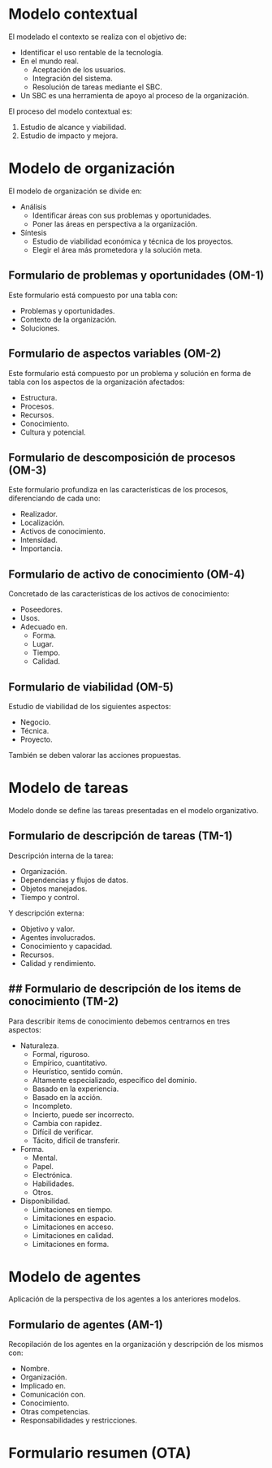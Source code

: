 # Modelo contextual
El modelado el contexto se realiza con el objetivo de:
- Identificar el uso rentable de la tecnología.
- En el mundo real.
	- Aceptación de los usuarios.
	- Integración del sistema.
	- Resolución de tareas mediante el SBC.
- Un SBC es una herramienta de apoyo al proceso de la organización.

El proceso del modelo contextual es:
1. Estudio de alcance y viabilidad.
2. Estudio de impacto y mejora.

# Modelo de organización
El modelo de organización se divide en:
- Análisis
	- Identificar áreas con sus problemas y oportunidades.
	- Poner las áreas en perspectiva a la organización.
- Síntesis
	- Estudio de viabilidad económica y técnica de los proyectos.
	- Elegir el área más prometedora y la solución meta.

## Formulario de problemas y oportunidades (OM-1)
Este formulario está compuesto por una tabla con:
- Problemas y oportunidades.
- Contexto de la organización.
- Soluciones.

## Formulario de aspectos variables (OM-2)
Este formulario está compuesto por un problema y solución en forma de tabla con los aspectos de la organización afectados:
- Estructura.
- Procesos.
- Recursos.
- Conocimiento.
- Cultura y potencial.

## Formulario de descomposición de procesos (OM-3)
Este formulario profundiza en las características de los procesos, diferenciando de cada uno:
- Realizador.
- Localización.
- Activos de conocimiento.
- Intensidad.
- Importancia.

## Formulario de activo de conocimiento (OM-4)
Concretado de las características de los activos de conocimiento:
- Poseedores.
- Usos.
- Adecuado en.
	- Forma.
	- Lugar.
	- Tiempo.
	- Calidad.

## Formulario de viabilidad (OM-5)
Estudio de viabilidad de los siguientes aspectos:
- Negocio.
- Técnica.
- Proyecto.

También se deben valorar las acciones propuestas.
# Modelo de tareas
Modelo donde se define las tareas presentadas en el modelo organizativo.
## Formulario de descripción de tareas (TM-1)
Descripción interna de la tarea:
- Organización.
- Dependencias y flujos de datos.
- Objetos manejados.
- Tiempo y control.

Y descripción externa:
- Objetivo y valor.
- Agentes involucrados.
- Conocimiento y capacidad.
- Recursos.
- Calidad y rendimiento.

## ## Formulario de descripción de los items de conocimiento (TM-2)
Para describir items de conocimiento debemos centrarnos en tres aspectos:
- Naturaleza.
	- Formal, riguroso.
	- Empírico, cuantitativo.
	- Heurístico, sentido común.
	- Altamente especializado, específico del dominio.
	- Basado en la experiencia.
	- Basado en la acción.
	- Incompleto.
	- Incierto, puede ser incorrecto.
	- Cambia con rapidez.
	- Difícil de verificar.
	- Tácito, difícil de transferir.
- Forma.
	- Mental.
	- Papel.
	- Electrónica.
	- Habilidades.
	- Otros.
- Disponibilidad.
	- Limitaciones en tiempo.
	- Limitaciones en espacio.
	- Limitaciones en acceso.
	- Limitaciones en calidad.
	- Limitaciones en forma.

# Modelo de agentes
Aplicación de la perspectiva de los agentes a los anteriores modelos.
## Formulario de agentes (AM-1)
Recopilación de los agentes en la organización y descripción de los mismos con:
- Nombre.
- Organización.
- Implicado en.
- Comunicación con.
- Conocimiento.
- Otras competencias.
- Responsabilidades y restricciones.

# Formulario resumen (OTA)